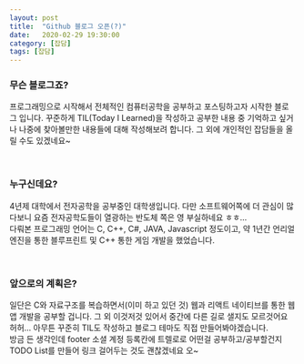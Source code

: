 ```yaml
---
layout: post
title:  "Github 블로그 오픈(?)"
date:   2020-02-29 19:30:00
category: [잡담]
tags: [잡담]
---
```

### 무슨 블로그죠?
프로그래밍으로 시작해서 전체적인 컴퓨터공학을 공부하고 포스팅하고자 시작한 블로그 입니다. 꾸준하게 TIL(Today I Learned)을 작성하고 공부한 내용 중 기억하고 싶거나 나중에 찾아볼만한 내용들에 대해 작성해보려 합니다. 그 외에 개인적인 잡담들을 올릴 수도 있겠네요~

<br>

### 누구신데요?
4년제 대학에서 전자공학을 공부중인 대학생입니다. 다만 소프트웨어쪽에 더 관심이 많다보니 요즘 전자공학도들이 열광하는 반도체 쪽은 영 부실하네요 ㅎㅎ...<br>
다뤄본 프로그래밍 언어는 C, C++, C#, JAVA, Javascript 정도이고, 약 1년간 언리얼 엔진을 통한 블루프린트 및 C++ 통한 게임 개발을 했었습니다.

<br>

### 앞으로의 계획은?
일단은 C와 자료구조를 복습하면서(이미 하고 있던 것) 웹과 리액트 네이티브를 통한 웹앱 개발을 공부할 겁니다. 그 외 이것저것 있어서 중간에 다른 길로 샐지도 모르것어요 허허... 아무튼 꾸준히 TIL도 작성하고 블로그 테마도 직접 만들어봐야겠습니다.<br>
방금 든 생각인데 footer 소셜 계정 등록칸에 트렐로로 어떤걸 공부하고/공부할건지 TODO List를 만들어 링크 걸어두는 것도 괜찮겠네요  오~
